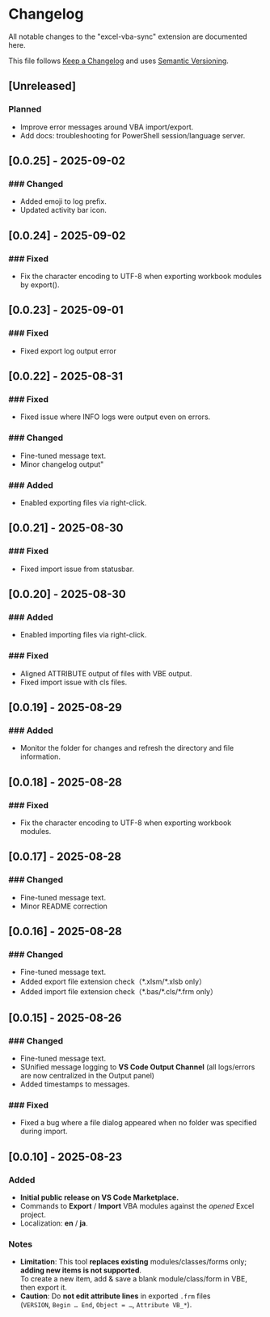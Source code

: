 ﻿# Changelog
All notable changes to the "excel-vba-sync" extension are documented here.

This file follows [Keep a Changelog](https://keepachangelog.com/en/1.1.0/)
and uses [Semantic Versioning](https://semver.org/spec/v2.0.0.html).

## [Unreleased]
### Planned
- Improve error messages around VBA import/export.
- Add docs: troubleshooting for PowerShell session/language server.

## [0.0.25] - 2025-09-02
### ### Changed
- Added emoji to log prefix.
- Updated activity bar icon.

## [0.0.24] - 2025-09-02
### ### Fixed
- Fix the character encoding to UTF-8 when exporting workbook modules by export().

## [0.0.23] - 2025-09-01
### ### Fixed
- Fixed export log output error

## [0.0.22] - 2025-08-31
### ### Fixed
- Fixed issue where INFO logs were output even on errors.

### ### Changed
- Fine-tuned message text.
- Minor changelog output"

### ### Added
- Enabled exporting files via right-click.

## [0.0.21] - 2025-08-30
### ### Fixed
- Fixed import issue from statusbar.

## [0.0.20] - 2025-08-30
### ### Added
- Enabled importing files via right-click.

### ### Fixed
- Aligned ATTRIBUTE output of files with VBE output.
- Fixed import issue with cls files.

## [0.0.19] - 2025-08-29
### ### Added
- Monitor the folder for changes and refresh the directory and file information.

## [0.0.18] - 2025-08-28
### ### Fixed
- Fix the character encoding to UTF-8 when exporting workbook modules.

## [0.0.17] - 2025-08-28
### ### Changed
- Fine-tuned message text.
- Minor README correction

## [0.0.16] - 2025-08-28
### ### Changed
- Fine-tuned message text.
- Added export file extension check（\*.xlsm/\*.xlsb only）
- Added import file extension check（\*.bas/\*.cls/\*.frm only）

## [0.0.15] - 2025-08-26
### ### Changed
- Fine-tuned message text.
- SUnified message logging to **VS Code Output Channel** (all logs/errors are now centralized in the Output panel)
- Added timestamps to messages.

### ### Fixed
- Fixed a bug where a file dialog appeared when no folder was specified during import.

## [0.0.10] - 2025-08-23
### Added
- **Initial public release on VS Code Marketplace.**
- Commands to **Export** / **Import** VBA modules against the *opened* Excel project.
- Localization: **en** / **ja**.

### Notes
- **Limitation**: This tool **replaces existing** modules/classes/forms only; **adding new items is not supported**.  
  To create a new item, add & save a blank module/class/form in VBE, then export it.
- **Caution**: Do **not edit attribute lines** in exported `.frm` files  
  (`VERSION`, `Begin … End`, `Object = …`, `Attribute VB_*`).


